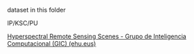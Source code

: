 dataset in this folder

IP/KSC/PU

[Hyperspectral Remote Sensing Scenes - Grupo de Inteligencia Computacional (GIC) (ehu.eus)](https://www.ehu.eus/ccwintco/index.php?title=Hyperspectral_Remote_Sensing_Scenes)